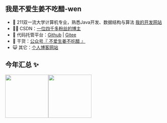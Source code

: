 ## 我是不爱生姜不吃醋-wen

- 🐧 211双一流大学计算机专业，熟悉Java开发、数据结构与算法 <a href="https://www.cwblue.cn" target="_blank">我的开发网站</a>
- 👨‍💻 CSDN：<a href="https://blog.csdn.net/weixin_54620350" target="_blank">一位四千多粉丝的博主</a>
- 🏡 代码托管平台：<a href="https://github.com/CCCshengjiang" target="_blank">Github</a> | <a href="https://gitee.com/CCCshengjiang" target="_blank">Gitee</a>
- 🌱 干货：<a href="https://github.com/CCCshengjiang/CCCshengjiang/blob/main/wechat-official.png" target="_blank">公众号『 不爱生姜不吃醋 』</a>
- 😺 其它：<a href="https://www.cwblue.top" target="_blank">个人博客网站</a>


## 今年汇总 ✨

<img align="" height="137px" src="https://github-readme-stats.vercel.app/api?username=CCCshengjiang&hide_title=true&hide_border=true&show_icons=true&include_all_commits=true&line_height=21&bg_color=0,EC6C6C,FFD479,FFFC79,73FA79&theme=graywhite&locale=cn" /><img align="" height="137px" src="https://github-readme-stats.vercel.app/api/top-langs/?username=CCCshengjiang&hide_title=true&hide_border=true&layout=compact&bg_color=0,73FA79,73FDFF,D783FF&theme=graywhite&locale=cn" />
